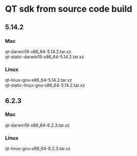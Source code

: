 # QT sdk from source code build

## 5.14.2

### Mac

qt-darwin19-x86_64-5.14.2.tar.xz  
qt-static-darwin19-x86_64-5.14.2.tar.xz

### Linux
qt-linux-gnu-x86_64-5.14.2.tar.xz  
qt-static-linux-gnu-x86_64-5.14.2.tar.xz

## 6.2.3

### Mac

qt-darwin19-x86_64-6.2.3.tar.xz

### Linux

qt-linux-gnu-x86_64-6.2.3.tar.xz
